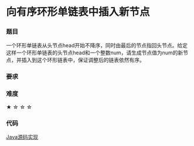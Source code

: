 # 向有序环形单链表中插入新节点

### 题目

一个环形单链表从头节点head开始不降序，同时由最后的节点指回头节点。给定这样一个环形单链表的头节点head和一个整数num，请生成节点值为num的新节点，并插入到这个环形链表中，保证调整后的链表依然有序。

### ~~要求~~


### 难度

 ★ ☆ ☆ ☆

### 代码

 [Java源码实现](../../src/LinkList/LinkList18.java)
